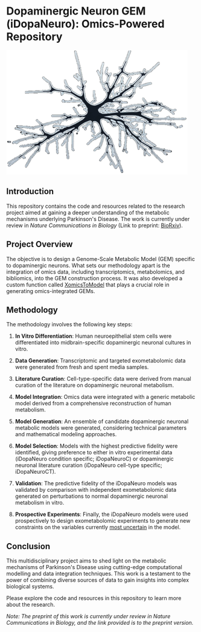# Dopaminergic Neuron GEM (iDopaNeuro): Omics-Powered Repository

![neuron](data/neuron.png)

## Introduction

This repository contains the code and resources related to the research project aimed at gaining a deeper understanding of the metabolic mechanisms underlying Parkinson's Disease. The work is currently under review in *Nature Communications in Biology* (Link to preprint: [BioRxiv](https://www.biorxiv.org/content/10.1101/2021.06.30.450562v2)).

## Project Overview

The objective is to design a Genome-Scale Metabolic Model (GEM) specific to dopaminergic neurons. What sets our methodology apart is the integration of omics data, including transcriptomics, metabolomics, and bibliomics, into the GEM construction process. It was also developed a custom function called [XomicsToModel](https://github.com/Gpreciat/dataTRICKS/tree/main/projects/omicsDataIntegration) that plays a crucial role in generating omics-integrated GEMs.

## Methodology

The methodology involves the following key steps:

1. **In Vitro Differentiation**: Human neuroepithelial stem cells were differentiated into midbrain-specific dopaminergic neuronal cultures in vitro.

2. **Data Generation**: Transcriptomic and targeted exometabolomic data were generated from fresh and spent media samples.

3. **Literature Curation**: Cell-type-specific data were derived from manual curation of the literature on dopaminergic neuronal metabolism.

4. **Model Integration**: Omics data were integrated with a generic metabolic model derived from a comprehensive reconstruction of human metabolism.

5. **Model Generation**: An ensemble of candidate dopaminergic neuronal metabolic models were generated, considering technical parameters and mathematical modeling approaches.

6. **Model Selection**: Models with the highest predictive fidelity were identified, giving preference to either in vitro experimental data (iDopaNeuro condition specific; iDopaNeuroC) or dopaminergic neuronal literature curation (iDopaNeuro cell-type specific; iDopaNeuroCT).

7. **Validation**: The predictive fidelity of the iDopaNeuro models was validated by comparison with independent exometabolomic data generated on perturbations to normal dopaminergic neuronal metabolism in vitro.

8. **Prospective Experiments**: Finally, the iDopaNeuro models were used prospectively to design exometabolomic experiments to generate new constraints on the variables currently [most uncertain](https://github.com/Gpreciat/dataTRICKS/tree/main/projects/samplingSolutionSpace) in the model.

## Conclusion

This multidisciplinary project aims to shed light on the metabolic mechanisms of Parkinson's Disease using cutting-edge computational modelling and data integration techniques. This work is a testament to the power of combining diverse sources of data to gain insights into complex biological systems.

Please explore the code and resources in this repository to learn more about the research.

*Note: The preprint of this work is currently under review in Nature Communications in Biology, and the link provided is to the preprint version.*
